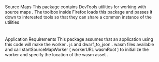 #
Source
Maps
This
package
contains
DevTools
utilities
for
working
with
source
maps
.
The
toolbox
inside
Firefox
loads
this
package
and
passes
it
down
to
interested
tools
so
that
they
can
share
a
common
instance
of
the
utilities
#
Application
Requirements
This
package
assumes
that
an
application
using
this
code
will
make
the
worker
.
js
and
dwarf_to_json
.
wasm
files
available
and
call
startSourceMapWorker
(
workerURL
wasmRoot
)
to
initialize
the
worker
and
specify
the
location
of
the
wasm
asset
.
